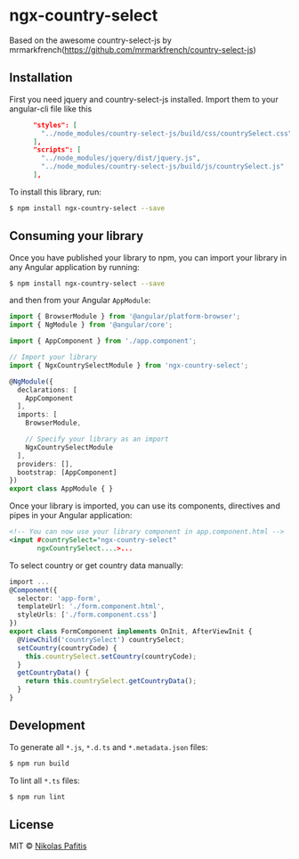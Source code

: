 # ngx-country-select
Based on the awesome country-select-js by mrmarkfrench(https://github.com/mrmarkfrench/country-select-js)
## Installation
First you need jquery and country-select-js installed.
Import them to your angular-cli file like this
```json
      "styles": [
        "../node_modules/country-select-js/build/css/countrySelect.css",
      ],
      "scripts": [
        "../node_modules/jquery/dist/jquery.js",
        "../node_modules/country-select-js/build/js/countrySelect.js"
      ],
```
To install this library, run:


```bash
$ npm install ngx-country-select --save
```

## Consuming your library

Once you have published your library to npm, you can import your library in any Angular application by running:

```bash
$ npm install ngx-country-select --save
```

and then from your Angular `AppModule`:

```typescript
import { BrowserModule } from '@angular/platform-browser';
import { NgModule } from '@angular/core';

import { AppComponent } from './app.component';

// Import your library
import { NgxCountrySelectModule } from 'ngx-country-select';

@NgModule({
  declarations: [
    AppComponent
  ],
  imports: [
    BrowserModule,

    // Specify your library as an import
    NgxCountrySelectModule
  ],
  providers: [],
  bootstrap: [AppComponent]
})
export class AppModule { }
```

Once your library is imported, you can use its components, directives and pipes in your Angular application:

```xml
<!-- You can now use your library component in app.component.html -->
<input #countrySelect="ngx-country-select"
       ngxCountrySelect....>...
```

To select country or get country data manually:
```typescript
import ...
@Component({
  selector: 'app-form',
  templateUrl: './form.component.html',
  styleUrls: ['./form.component.css']
})
export class FormComponent implements OnInit, AfterViewInit {
  @ViewChild('countrySelect') countrySelect;
  setCountry(countryCode) {
    this.countrySelect.setCountry(countryCode);
  }
  getCountryData() {
    return this.countrySelect.getCountryData();
  }
}

```

## Development

To generate all `*.js`, `*.d.ts` and `*.metadata.json` files:

```bash
$ npm run build
```

To lint all `*.ts` files:

```bash
$ npm run lint
```

## License

MIT © [Nikolas Pafitis](mailto:n.pafitis@impactechs.com)
